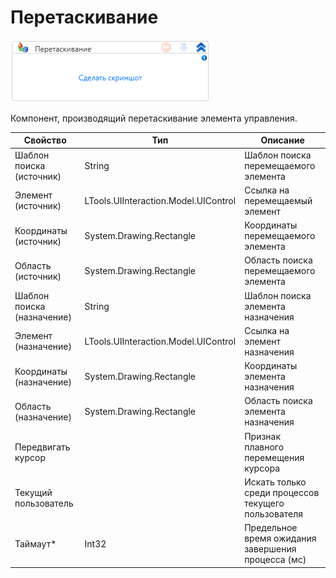 # Перетаскивание

![](<../../../.gitbook/assets/image (602).png>)

Компонент, производящий перетаскивание элемента управления.

| Свойство                   | Тип                                  | Описание                                            |
| -------------------------- | ------------------------------------ | --------------------------------------------------- |
| Шаблон поиска (источник)   | String                               | Шаблон поиска перемещаемого элемента                |
| Элемент (источник)         | LTools.UIInteraction.Model.UIControl | Ссылка на перемещаемый элемент                      |
| Координаты (источник)      | System.Drawing.Rectangle             | Координаты перемещаемого элемента                   |
| Область (источник)         | System.Drawing.Rectangle             | Область поиска перемещаемого элемента               |
| Шаблон поиска (назначение) | String                               | Шаблон поиска элемента назначения                   |
| Элемент (назначение)       | LTools.UIInteraction.Model.UIControl | Ссылка на элемент назначения                        |
| Координаты (назначение)    | System.Drawing.Rectangle             | Координаты элемента назначения                      |
| Область (назначение)       | System.Drawing.Rectangle             | Область поиска элемента назначения                  |
| Передвигать курсор         |                                      | Признак плавного перемещения курсора                |
| Текущий пользователь       |                                      | Искать только среди процессов текущего пользователя |
| Таймаут\*                  | Int32                                | Предельное время ожидания завершения процесса (мс)  |
